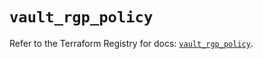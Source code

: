 # `vault_rgp_policy`

Refer to the Terraform Registry for docs: [`vault_rgp_policy`](https://registry.terraform.io/providers/hashicorp/vault/3.24.0/docs/resources/rgp_policy).
